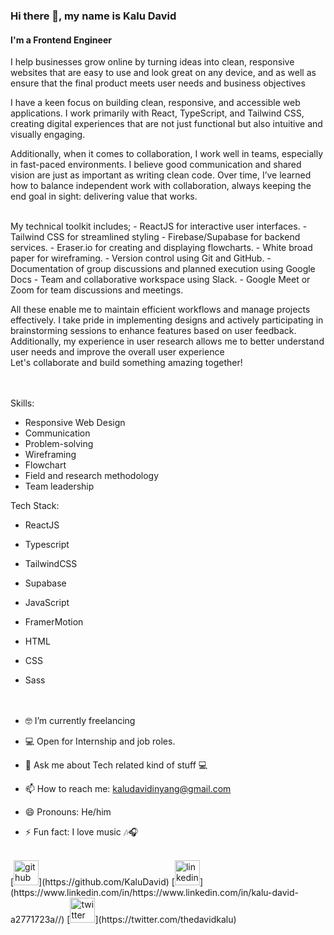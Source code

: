### Hi there 👋, my name is Kalu David
#### I'm a Frontend Engineer

I help businesses grow online by turning ideas into clean, responsive websites that are easy to use and look great on any device, and as well as ensure that the final product meets user needs and business objectives

I have a keen focus on building clean, responsive, and accessible web applications. I work primarily with React, TypeScript, and Tailwind CSS, creating digital experiences that are not just functional but also intuitive and visually engaging.

Additionally, when it comes to collaboration, I work well in teams, especially in fast-paced environments. I believe good communication and shared vision are just as important as writing clean code. Over time, I’ve learned how to balance independent work with collaboration, always keeping the end goal in sight: delivering value that works.

<br>
My technical toolkit includes;
- ReactJS for interactive user interfaces.
- Tailwind CSS for streamlined styling
- Firebase/Supabase for backend services.
- Eraser.io for creating and displaying flowcharts.
- White broad paper for wireframing.
- Version control using Git and GitHub.
- Documentation of group discussions and planned execution using Google Docs
- Team and collaborative workspace using Slack.
- Google Meet or Zoom for team discussions and meetings.

All these enable me to maintain efficient workflows and manage projects effectively.
I take pride in implementing designs and actively participating in brainstorming sessions to enhance features based on user feedback. Additionally, my experience in user research allows me to better understand user needs and improve the overall user experience
<br>
Let's collaborate and build something amazing together!
<br><br>
<be><br>

Skills: 
- Responsive Web Design
- Communication
- Problem-solving
- Wireframing
- Flowchart
- Field and research methodology
- Team leadership


Tech Stack:
- ReactJS
- Typescript
- TailwindCSS
- Supabase
- JavaScript
- FramerMotion
- HTML
- CSS
- Sass
<br><br>
<be><br>


- 🤓 I’m currently freelancing
- 💻 Open for Internship and job roles.  
- 💬 Ask me about Tech related kind of stuff 💻 
- 📫 How to reach me: kaludavidinyang@gmail.com 
- 😄 Pronouns: He/him 
- ⚡ Fun fact: I love music 🎶🎧 

<br>
[<img src='https://cdn.jsdelivr.net/npm/simple-icons@3.0.1/icons/github.svg' alt='github' height='40'>](https://github.com/KaluDavid)
[<img src='https://cdn.jsdelivr.net/npm/simple-icons@3.0.1/icons/linkedin.svg' alt='linkedin' height='40'>](https://www.linkedin.com/in/https://www.linkedin.com/in/kalu-david-a2771723a//)  
[<img src='https://cdn.jsdelivr.net/npm/simple-icons@3.0.1/icons/twitter.svg' alt='twitter' height='40'>](https://twitter.com/thedavidkalu)  
